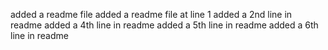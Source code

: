 added a readme file
added a readme file at line 1
added a 2nd line in readme
added a 4th line in readme
added a 5th line in readme
added a 6th line in readme
